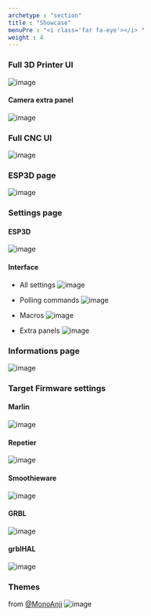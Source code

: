 ```yaml
---
archetype : "section"
title : "Showcase"
menuPre : "<i class='far fa-eye'></i> "
weight : 4
---
```


### Full 3D Printer UI 
![image](full.png?width=400px)

#### Camera extra panel 
![image](camera.png?width=400px)

### Full CNC UI 
![image](cnc-dashboard.png?width=400px)

### ESP3D page 
![image](esp3d.png?width=400px)

### Settings page  

#### ESP3D
![image](settings.png?width=400px)

#### Interface
* All settings
![image](interface.png?width=400px)

* Polling commands
![image](polling.png?width=400px)

* Macros
![image](addmacro.png?width=400px)

* Extra panels
![image](camera_extra_panel.png?width=400px)

### Informations page 
![image](informations.png?width=400px)

### Target Firmware settings
#### Marlin
![image](marlin_settings.png?width=400px)

#### Repetier
![image](repetier_settings.PNG?width=400px)

#### Smoothieware
![image](smoothieware_settings.png?width=400px)

#### GRBL
![image](grbl-settings.png?width=400px)

#### grblHAL
![image](grbl-hal-settings.png?width=400px)

### Themes

from [@MonoAnji](https://github.com/MonoAnji)
![image](mnj-theme.png?width=400px)
